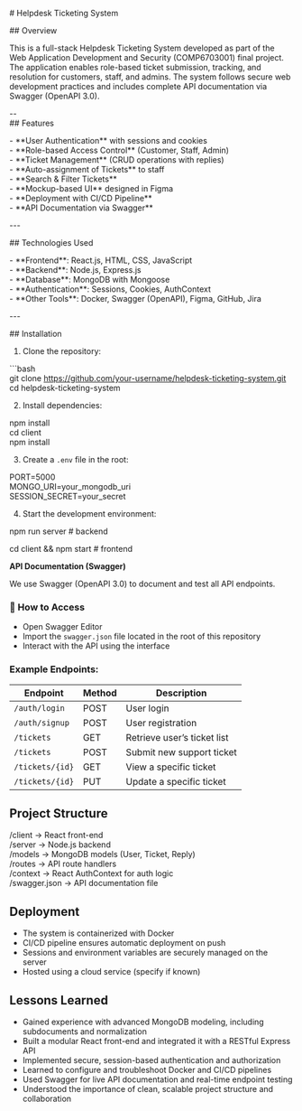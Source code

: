 \# Helpdesk Ticketing System

\#\# Overview

This is a full-stack Helpdesk Ticketing System developed as part of the Web Application Development and Security (COMP6703001) final project. The application enables role-based ticket submission, tracking, and resolution for customers, staff, and admins. The system follows secure web development practices and includes complete API documentation via Swagger (OpenAPI 3.0).

\--  
\#\# Features

\- \*\*User Authentication\*\* with sessions and cookies  
\- \*\*Role-based Access Control\*\* (Customer, Staff, Admin)  
\- \*\*Ticket Management\*\* (CRUD operations with replies)  
\-  \*\*Auto-assignment of Tickets\*\* to staff  
\- \*\*Search & Filter Tickets\*\*  
\- \*\*Mockup-based UI\*\* designed in Figma  
\-  \*\*Deployment with CI/CD Pipeline\*\*  
\- \*\*API Documentation via Swagger\*\*

\---

\#\# Technologies Used

\- \*\*Frontend\*\*: React.js, HTML, CSS, JavaScript  
\- \*\*Backend\*\*: Node.js, Express.js  
\- \*\*Database\*\*: MongoDB with Mongoose  
\- \*\*Authentication\*\*: Sessions, Cookies, AuthContext  
\- \*\*Other Tools\*\*: Docker, Swagger (OpenAPI), Figma, GitHub, Jira

\---

\#\# Installation

1. Clone the repository:

\`\`\`bash  
git clone https://github.com/your-username/helpdesk-ticketing-system.git  
cd helpdesk-ticketing-system

2. Install dependencies:

npm install  
cd client  
npm install

3. Create a `.env` file in the root:

PORT=5000  
MONGO\_URI=your\_mongodb\_uri  
SESSION\_SECRET=your\_secret

4. Start the development environment:

npm run server   \# backend

cd client && npm start   \# frontend

**API Documentation (Swagger)**

We use Swagger (OpenAPI 3.0) to document and test all API endpoints.

### 🔗 How to Access

* Open Swagger Editor  
* Import the `swagger.json` file located in the root of this repository  
* Interact with the API using the interface

### **Example Endpoints:**

| Endpoint | Method | Description |
| ----- | ----- | ----- |
| `/auth/login` | POST | User login |
| `/auth/signup` | POST | User registration |
| `/tickets` | GET | Retrieve user’s ticket list |
| `/tickets` | POST | Submit new support ticket |
| `/tickets/{id}` | GET | View a specific ticket |
| `/tickets/{id}` | PUT | Update a specific ticket |

## **Project Structure**

/client          → React front-end  
/server          → Node.js backend  
/models          → MongoDB models (User, Ticket, Reply)  
/routes          → API route handlers  
/context         → React AuthContext for auth logic  
/swagger.json    → API documentation file

## **Deployment**

* The system is containerized with Docker  
* CI/CD pipeline ensures automatic deployment on push  
* Sessions and environment variables are securely managed on the server  
* Hosted using a cloud service (specify if known)

## **Lessons Learned**

* Gained experience with advanced MongoDB modeling, including subdocuments and normalization  
* Built a modular React front-end and integrated it with a RESTful Express API  
* Implemented secure, session-based authentication and authorization  
* Learned to configure and troubleshoot Docker and CI/CD pipelines  
* Used Swagger for live API documentation and real-time endpoint testing  
* Understood the importance of clean, scalable project structure and collaboration

